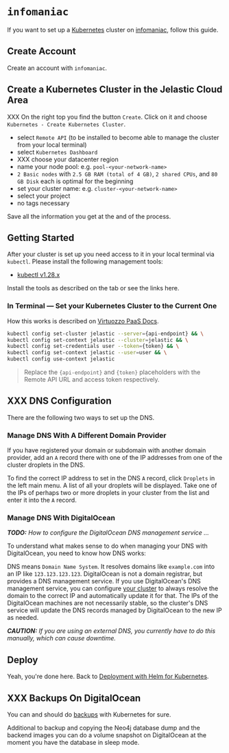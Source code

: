 # `infomaniac`

If you want to set up a [Kubernetes](https://kubernetes.io) cluster on [infomaniac](https://www.infomaniak.com), follow this guide.

## Create Account

Create an account with `infomaniac`.

## Create a Kubernetes Cluster in the Jelastic Cloud Area

XXX On the right top you find the button `Create`. Click on it and choose `Kubernetes - Create Kubernetes Cluster`.

- select `Remote API` (to be installed to become able to manage the cluster from your local terminal)
- select `Kubernetes Dashboard`
- XXX choose your datacenter region
- name your node pool: e.g. `pool-<your-network-name>`
- `2 Basic nodes` with `2.5 GB RAM (total of 4 GB)`, `2 shared CPUs`, and `80 GB Disk` each is optimal for the beginning
- set your cluster name: e.g. `cluster-<your-network-name>`
- select your project
- no tags necessary

Save all the information you get at the and of the process.

## Getting Started

After your cluster is set up you need access to it in your local terminal via `kubectl`.
Please install the following management tools:

- [kubectl v1.28.x](https://kubernetes.io/docs/tasks/tools/)

Install the tools as described on the tab or see the links here.

### In Terminal — Set your Kubernetes Cluster to the Current One

How this works is described on [Virtuozzo PaaS Docs](https://www.virtuozzo.com/application-platform-docs/kubernetes-cluster-access/#kubectl-client).

```bash
kubectl config set-cluster jelastic --server={api-endpoint} && \
kubectl config set-context jelastic --cluster=jelastic && \
kubectl config set-credentials user --token={token} && \
kubectl config set-context jelastic --user=user && \
kubectl config use-context jelastic
```

> Replace the `{api-endpoint}` and `{token}` placeholders with the Remote API URL and access token respectively.

## XXX DNS Configuration

There are the following two ways to set up the DNS.

### Manage DNS With A Different Domain Provider

If you have registered your domain or subdomain with another domain provider, add an `A` record there with one of the IP addresses from one of the cluster droplets in the DNS.

To find the correct IP address to set in the DNS `A` record, click `Droplets` in the left main menu.
A list of all your droplets will be displayed.
Take one of the IPs of perhaps two or more droplets in your cluster from the list and enter it into the `A` record.

### Manage DNS With DigitalOcean

***TODO:** How to configure the DigitalOcean DNS management service …*

To understand what makes sense to do when managing your DNS with DigitalOcean, you need to know how DNS works:

DNS means `Domain Name System`. It resolves domains like `example.com` into an IP like `123.123.123.123`.
DigitalOcean is not a domain registrar, but provides a DNS management service. If you use DigitalOcean's DNS management service, you can configure [your cluster](./README.md#dns) to always resolve the domain to the correct IP and automatically update it for that.
The IPs of the DigitalOcean machines are not necessarily stable, so the cluster's DNS service will update the DNS records managed by DigitalOcean to the new IP as needed.

***CAUTION:** If you are using an external DNS, you currently have to do this manually, which can cause downtime.*

## Deploy

Yeah, you're done here. Back to [Deployment with Helm for Kubernetes](./README.md).

## XXX Backups On DigitalOcean

You can and should do [backups](./Backup.md) with Kubernetes for sure.

Additional to backup and copying the Neo4j database dump and the backend images you can do a volume snapshot on DigitalOcean at the moment you have the database in sleep mode.
